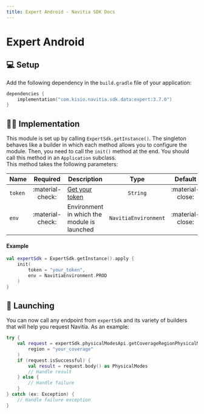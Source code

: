 ```yaml
---
title: Expert Android - Navitia SDK Docs
---
```


# Expert Android

## 💻 Setup

Add the following dependency in the `build.gradle` file of your application:

```kotlin
dependencies {
    implementation("com.kisio.navitia.sdk.data:expert:3.7.0")
}
```

## 👨‍💻 Implementation

This module is set up by calling `ExpertSdk.getInstance()`. The singleton behaves like a builder in which each method allows you to configure the module. Then, you need to call the `init()` method at the end. You should call this method in an `Application` subclass.<br>
This method takes the following parameters:

| Name | Required | Description | Type | Default |
| --- |:---:| --- | :---: | :---: |
| `token` | :material-check: | <a href="https://navitia.io/inscription/" target="_blank">Get your token</a> | `String` | :material-close: |
| `env` | :material-check: | Environment in which the module is launched | `NavitiaEnvironment` | :material-close: |

<h4>Example</h4>

``` kotlin
val expertSdk = ExpertSdk.getInstance().apply {
    init(
        token = "your_token",
        env = NavitiaEnvironment.PROD
    )
}
```

## 🚀 Launching

You can now call any endpoint from `expertSdk` and its variety of builders that will help you request Navitia. As an example:

``` kotlin
try {
    val request = expertSdk.physicalModesApi.getCoverageRegionPhysicalModes(
        region = "your_coverage"
    )
    if (request.isSuccessful) {
        val result = request.body() as PhysicalModes
        // Handle result
    } else {
        // Handle failure
    }
} catch (ex: Exception) {
    // Handle failure exception
}   
```
